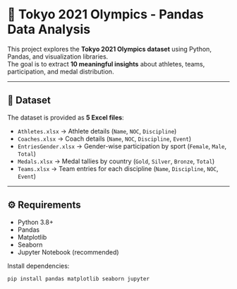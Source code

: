 # 🏅 Tokyo 2021 Olympics - Pandas Data Analysis

This project explores the **Tokyo 2021 Olympics dataset** using Python, Pandas, and visualization libraries.  
The goal is to extract **10 meaningful insights** about athletes, teams, participation, and medal distribution.

---

## 📂 Dataset

The dataset is provided as **5 Excel files**:

- `Athletes.xlsx` → Athlete details (`Name`, `NOC`, `Discipline`)
- `Coaches.xlsx` → Coach details (`Name`, `NOC`, `Discipline`, `Event`)
- `EntriesGender.xlsx` → Gender-wise participation by sport (`Female`, `Male`, `Total`)
- `Medals.xlsx` → Medal tallies by country (`Gold`, `Silver`, `Bronze`, `Total`)
- `Teams.xlsx` → Team entries for each discipline (`Name`, `Discipline`, `NOC`, `Event`)

---

## ⚙️ Requirements

- Python 3.8+
- Pandas
- Matplotlib
- Seaborn
- Jupyter Notebook (recommended)

Install dependencies:

```bash
pip install pandas matplotlib seaborn jupyter
```
